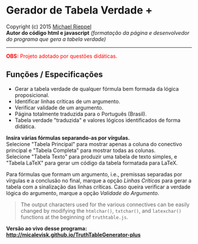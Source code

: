 # Gerador de Tabela Verdade +

Copyright (c) 2015 [Michael Rieppel](https://github.com/mrieppel/TruthTableGenerator "Github page")<br>
**Autor do código html e javascript** _(formatação da página e desenvolvedor do programa que gera a tabela verdade)_

----

<span style="color:red">**OBS:** Projeto adotado por questões didáticas.</span>

## Funções / Especificações
- Gerar a tabela verdade de qualquer fórmula bem formada da lógica proposicional.
- Identificar linhas críticas de um argumento.
- Verificar validade de um argumento.
- Página totalmente traduzida para o Português (Brasil).
- Tabela verdade "traduzida" e valores lógicos identificados de forma didática.

**Insira várias fórmulas separando-as por vírgulas.**<br>
Selecione "Tabela Principal" para mostrar apenas a coluna do conectivo principal e "Tabela Completa" para mostrar todas as colunas.<br>
Selecione "Tabela Texto" para produzir uma tabela de texto simples, e "Tabela LaTeX" para gerar um código da tabela formatada para LaTeX.

Para fórmulas que formam um argumento, i.e., premissas separadas por vírgulas e a conclusão no final, marque a opção *Linhas Críticas* para gerar a tabela com a sinalização das linhas críticas. Caso queira verificar a verdade lógica do argumento, marque a opção *Validade do Argumento*.

>The output characters used for the various connectives can be easily changed by modifying the `htmlchar()`, `txtchar()`, and `latexchar()`
functions at the beginning of `truthtable.js`.



__Versão ao vivo desse programa: http://micalevisk.github.io/TruthTableGenerator-plus__
